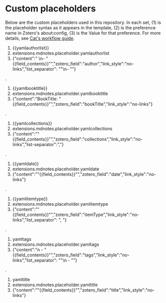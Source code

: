 
# Custom placeholders
Below are the custom placeholders used in this repository. In each set, (1) is the placeholder syntax as it appears in the template, (2) is the preference name in Zotero's about:config, (3) is the Value for that preference. For more details, see [Cat's workflow guide](https://argentinaos.com/zotero-mdnotes/).

1. {{yamlauthorlist}}
2. extensions.mdnotes.placeholder.yamlauthorlist
3. {"content":" \n- \"{{field_contents}}\"","zotero_field":"author","link_style":"no-links","list_separator": "\"\n- \""}


.
1. {{yamlbooktitle}}
2. extensions.mdnotes.placeholder.yamlbooktitle
3. {"content":"BookTitle: \"{{field_contents}}\"","zotero_field":"bookTitle","link_style":"no-links"}

.
1. {{yamlcollections}}
2. extensions.mdnotes.placeholder.yamlcollections
3. {"content":"\"{{field_contents}}\"","zotero_field":"collections","link_style":"no-links","list-separator":","}

.
1. {{yamldate}}
2. extensions.mdnotes.placeholder.yamldate
3. {"content":"\"{{field_contents}}\"","zotero_field":"date","link_style":"no-links"}

.
1. {{yamlitemtype}}
2. extensions.mdnotes.placeholder.yamlitemtype
3. {"content":"\"{{field_contents}}\"","zotero_field":"itemType","link_style":"no-links","list_separator": ", "}

.
1. yamltags
2. extensions.mdnotes.placeholder.yamltags
3. {"content":"n - \"{{field_contents}}\"","zotero_field":"tags","link_style":"no-links","list_separator": "\"\n - \""}

.
1. yamltitle
2. extensions.mdnotes.placeholder.yamltitle
3. {"content":"\"{{field_contents}}\"","zotero_field":"title","link_style":"no-links"}
